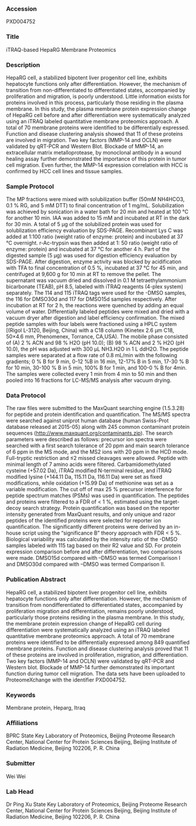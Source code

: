### Accession
PXD004752

### Title
iTRAQ-based HepaRG Membrane Proteomics

### Description
HepaRG cell, a stabilized bipotent liver progenitor cell line, exhibits hepatocyte functions only after differentiation. However, the mechanism of transition from non-differentiated to differentiated states, accompanied by proliferation and migration, is poorly understood. Little information exists for proteins involved in this process, particularly those residing in the plasma membrane.   In this study, the plasma membrane protein expression change of HepaRG cell before and after differentiation were systematically analyzed using an iTRAQ labeled quantitative membrane proteomics approach. A total of 70 membrane proteins were identified to be differentially expressed. Function and disease clustering analysis showed that 11 of these proteins are involved in migration. Two key factors (MMP-14 and OCLN) were validated by qRT-PCR and Western Blot. Blockade of MMP-14, an extracellular matrix metalloprotease, by monoclonal antibody in a wound healing assay further demonstrated the importance of this protein in tumor cell migration. Even further, the MMP-14 expression correlation with HCC is confirmed by HCC cell lines and tissue samples.

### Sample Protocol
The MP fractions were mixed with solubilization buffer (50mM NH4HCO3, 0.1 % RG, and 5 mM DTT) to final concentration of 1 mg/mL. Solubilization was achieved by sonication in a water bath for 20 min and heated at 100 ℃ for another 10 min. IAA was added to 15 mM and incubated at RT in the dark for 30 min. A total of 5 μg of the solubilized protein was used for solublization efficiency evaluation by SDS-PAGE. Recombinant Lys C was added at 1:100 ratio (weight ratio of enzyme: protein) and incubated at 37 ℃ overnight. r-Ac-trypsin was then added at 1: 50 ratio (weight ratio of enzyme: protein) and incubated at 37 ℃ for another 4 h. Part of the digested sample (5 μg) was used for digestion efficiency evaluation by SDS-PAGE. After digestion, enzyme activity was blocked by acidification with TFA to final concentration of 0.5 %, incubated at 37 ℃ for 45 min, and centrifuged at 9,600 g for 10 min at RT to remove the pellet. The supernatant was vacuum dried and dissolved in 0.1 M tetraethylammonium bicarbonate (TEAB), pH 8.5, labeled with iTRAQ reagents (4-plex system) separately. The 114 and 115 iTRAQ tags were used for the -DMSO samples, the 116 for DMSO30d and 117 for DMSO15d samples respectively. After incubation at RT for 2 h, the reactions were quenched by adding an equal volume of water. Differentially labeled peptides were mixed and dried with a vacuum dryer after digestion and label efficiency confirmation.  The mixed peptide samples with four labels were fractioned using a HPLC system [(Rigol L-3120, Beijing, China) with a C18 column (Kinetex 2.6 µm C18, 50×4.6 mm, Phenomenex, Torrance, CA,USA). The mobile phase consisted of (A) 2 % ACN and 98 % H2O (pH 10.0); (B) 98 % ACN and 2 % H2O (pH 10.0), the pH was adjusted with 300 μL NH3.H2O in 1 L ddH2O. The peptide samples were separated at a flow rate of 0.8 mL/min with the following gradients; 0 % B for 9 min, 0-12 %B in 16 min, 12-17% B in 5 min, 17-30 % B for 10 min, 30-100 % B in 5 min, 100% B for 1 min, and 100-0 % B for 4min. The samples were collected every 1 min from 4 min to 50 min and then pooled into 16 fractions for LC-MS/MS analysis after vacuum drying.

### Data Protocol
The raw files were submitted to the MaxQuant searching engine (1.5.3.28) for peptide and protein identification and quantification. The MS/MS spectra were searched against uniprot human database (human Swiss-Prot database released at 2015-05) along with 245 common contaminant protein sequences (http://www.maxquant.org/contaminants.zip). The search parameters were described as follows: precursor ion spectra were searched with a first search tolerance of 20 ppm and main search tolerance of 6 ppm in the MS mode, and the MS2 ions with 20 ppm in the HCD mode. Full-tryptic restriction and ≤2 missed cleavages were allowed. Peptide with minimal length of 7 amino acids were filtered. Carbamidomethylated cysteine (+57.02 Da), iTRAQ modified N-terminal residue, and iTRAQ modified lysine (+144.11 Da, 115.11 Da, 116.11 Da) were set as fixed modifications, while oxidation (+15.99 Da) of methionine was set as a variable modification. The cut off of max 25 % precursor interference for peptide spectrum matches (PSMs) was used in quantification. The peptides and proteins were filtered to a FDR of < 1 %, estimated using the target-decoy search strategy. Protein quantification was based on the reporter intensity generated from MaxQuant results, and only unique and razor peptides of the identified proteins were selected for reporter ion quantification. The significantly different proteins were derived by an in-house script using the “significance B” theory approach with FDR < 5 %. Biological variability was calculated by the intensity ratio of the -DMSO samples labeled with 115 tag based on their R2 value and SD. For protein expression comparison before and after differentiation, two comparisons were made. DMSO15d compared with –DMSO was termed Comparison I and DMSO30d compared with –DMSO was termed Comparison II.

### Publication Abstract
HepaRG cell, a stabilized bipotent liver progenitor cell line, exhibits hepatocyte functions only after differentiation. However, the mechanism of transition from nondifferentiated to differentiated states, accompanied by proliferation migration and differentiation, remains poorly understood, particularly those proteins residing in the plasma membrane. In this study, the membrane protein expression change of HepaRG cell during differentiation were systematically analyzed using an iTRAQ labeled quantitative membrane proteomics approach. A total of 70 membrane proteins were identified to be differentially expressed among 849 quantified membrane proteins. Function and disease clustering analysis proved that 11 of these proteins are involved in proliferation, migration, and differentiation. Two key factors (MMP-14 and OCLN) were validated by qRT-PCR and Western blot. Blockade of MMP-14 further demonstrated its important function during tumor cell migration. The data sets have been uploaded to ProteomeXchange with the identifier PXD004752.

### Keywords
Membrane protein, Heparg, Itraq

### Affiliations
BPRC
State Key Laboratory of Proteomics, Beijing Proteome Research Center, National Center for Protein Sciences Beijing, Beijing Institute of Radiation Medicine, Beijing 102206, P. R. China

### Submitter
Wei Wei

### Lab Head
Dr Ping Xu
State Key Laboratory of Proteomics, Beijing Proteome Research Center, National Center for Protein Sciences Beijing, Beijing Institute of Radiation Medicine, Beijing 102206, P. R. China


